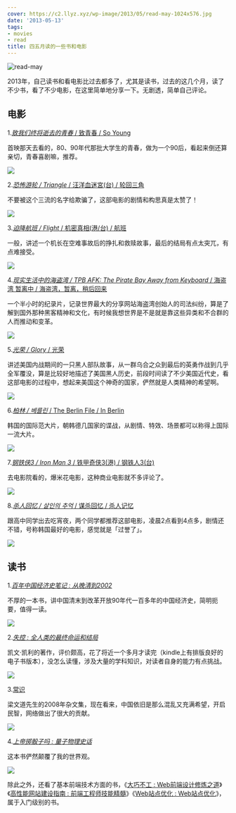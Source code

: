 ```yaml
---
cover: https://c2.llyz.xyz/wp-image/2013/05/read-may-1024x576.jpg
date: '2013-05-13'
tags:
- movies
- read
title: 四五月读的一些书和电影
---
```


![read-may](https://c2.llyz.xyz/wp-image/2013/05/read-may-1024x576.jpg)

2013年，自己读书和看电影比过去都多了，尤其是读书，过去的这几个月，读了不少书，看了不少电影，在这里简单地分享一下。无剧透，简单自己评论。

## 电影

1.[_致我们终将逝去的青春_ / 致青春 / So Young](https://movie.douban.com/subject/6973376/)

首映那天去看的，80、90年代那批大学生的青春，做为一个90后，看起来倒还算亲切，青春喜剧嘛，推荐。

![](https://img5.douban.com/view/photo/icon/public/p1935067049.jpg)

2.[_恐怖游轮 / Triangle_ / 汪洋血迷宮(台) / 轮回三角](https://movie.douban.com/subject/3011051/)

不要被这个三流的名字给欺骗了，这部电影的剧情和构思真是太赞了！

![](https://img3.douban.com/spic/s3932456.jpg)

3.[_迫降航班 / Flight_ / 机密真相(港/台) / 航班](https://movie.douban.com/subject/6390832/)

一般，讲述一个机长在空难事故后的挣扎和救赎故事，最后的结局有点太突兀，有点难接受。

![](https://img4.douban.com/spic/s22713738.jpg)

4.[_现实生活中的海盗湾 / TPB AFK: The Pirate Bay Away from Keyboard_ / 海盗湾 暂离中 / 海盗湾，暂离，稍后回来](https://movie.douban.com/subject/20513939/)

一个半小时的纪录片，记录世界最大的分享网站海盗湾创始人的司法纠纷，算是了解到国外那种黑客精神和文化，有时候我想世界是不是就是靠这些异类和不合群的人而推动和变革。

![](https://img3.douban.com/spic/s24606871.jpg)

5.[_光荣 / Glory_ / 光荣](https://movie.douban.com/subject/1293714/)

讲述美国内战期间的一只黑人部队故事，从一群乌合之众到最后的英勇作战到几乎全军覆没，算是比较好地描述了美国黑人历史，前段时间读了不少美国近代史，看这部电影的过程中，想起来美国这个神奇的国家，俨然就是人类精神的希望啊。

![](https://img3.douban.com/spic/s6916861.jpg)

6.[_柏林 / 베를린_ / The Berlin File / In Berlin](https://movie.douban.com/subject/6886518/)

韩国的国际范大片，朝韩德几国家的谍战，从剧情、特效、场景都可以称得上国际一流大片。

![](https://img3.douban.com/spic/s24610702.jpg)

7.[_钢铁侠3 / Iron Man 3_ / 铁甲奇侠3(港) / 钢铁人3(台)](https://movie.douban.com/subject/3231742/)

去电影院看的，爆米花电影，这种商业电影就不多评论了。

![](https://img3.douban.com/view/photo/icon/public/p1955027201.jpg)

8.[_杀人回忆 / 살인의 추억_ / 谋杀回忆 / 杀人记忆](https://movie.douban.com/subject/1300299/)

跟高中同学出去吃宵夜，两个同学都推荐这部电影，凌晨2点看到4点多，剧情还不错，号称韩国最好的电影，感觉就是「过誉了」。

![](https://img3.douban.com/spic/s1322292.jpg)

## 读书

1._[百年中国经济史笔记 : 从晚清到2002](https://book.douban.com/subject/3224929/ "百年中国经济史笔记")_

不厚的一本书，讲中国清末到改革开放90年代一百多年的中国经济史，简明扼要，值得一读。

![](https://img3.douban.com/mpic/s3861126.jpg)

2._[失控 : 全人类的最终命运和结局](https://book.douban.com/subject/5375620/ "失控")_

凯文·凯利的著作，评价颇高，花了将近一个多月才读完（kindle上有排版良好的电子书版本），没怎么读懂，涉及大量的学科知识，对读者自身的能力有点挑战。

![](https://img3.douban.com/mpic/s4554820.jpg)

3.[常识](https://book.douban.com/subject/3344676/ "常识")

梁文道先生的2008年杂文集，现在看来，中国依旧是那么混乱又充满希望，开启民智，网络做出了很大的贡献。

![](https://img3.douban.com/mpic/s3588323.jpg)

4._[上帝掷骰子吗 : 量子物理史话](https://book.douban.com/subject/1467022/ "上帝掷骰子吗")_

这本书俨然颠覆了我的世界观。

![](https://img3.douban.com/mpic/s1486674.jpg)

除此之外，还看了基本前端技术方面的书，《[大巧不工 : Web前端设计修炼之道](https://book.douban.com/subject/4914146/ "大巧不工")》《[高性能网站建设指南 : 前端工程师技能精髓](https://book.douban.com/subject/3132277/ "高性能网站建设指南")》《[Web站点优化 : Web站点优化](https://book.douban.com/subject/4124141/ "Web站点优化")》，属于入门级别的书。
